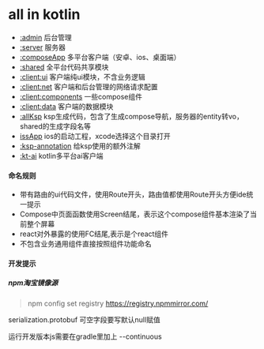 # all in kotlin

- [:admin](admin) 后台管理
- [:server](server) 服务器
- [:composeApp](composeApp) 多平台客户端（安卓、ios、桌面端）
- [:shared](shared) 全平台代码共享模块  
- [:client:ui](client/ui) 客户端纯ui模块，不含业务逻辑
- [:client:net](client/net) 客户端和后台管理的网络请求配置
- [:client:components](client/components) 一些compose组件
- [:client:data](client/data) 客户端的数据模块
- [:allKsp](allKsp) ksp生成代码，包含了生成compose导航，服务器的entity转vo，shared的生成字段名等
- [issApp](iosApp) ios的启动工程，xcode选择这个目录打开
- [:ksp-annotation](ksp-annotation) 给ksp使用的额外注解
- [:kt-ai](kt-ai) kotlin多平台ai客户端

#### 命名规则
- 带有路由的ui代码文件，使用Route开头，路由值都使用Route开头方便ide统一提示
- Compose中页面函数使用Screen结尾，表示这个compose组件基本渲染了当前整个屏幕
- react对外暴露的使用FC结尾,表示是个react组件
- 不包含业务通用组件直接按照组件功能命名

#### 开发提示

##### npm淘宝镜像源
> npm config set registry https://registry.npmmirror.com/

serialization.protobuf 可空字段要写默认null赋值

运行开发版本js需要在gradle里加上 --continuous
